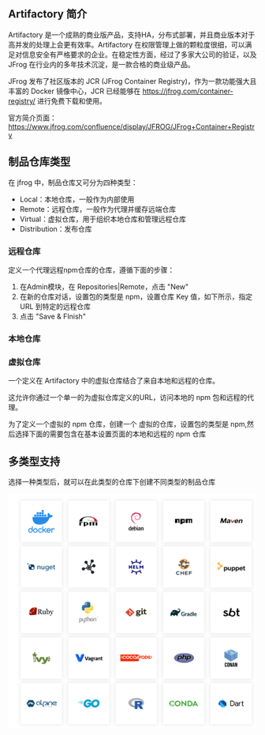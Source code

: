 ## Artifactory 简介

Artifactory 是一个成熟的商业版产品，支持HA，分布式部署，并且商业版本对于高并发的处理上会更有效率。Artifactory 在权限管理上做的颗粒度很细，可以满足对信息安全有严格要求的企业。在稳定性方面，经过了多家大公司的验证，以及 JFrog 在行业内的多年技术沉淀，是一款合格的商业级产品。

JFrog 发布了社区版本的 JCR (JFrog Container Registry)，作为一款功能强大且丰富的 Docker 镜像中心，JCR 已经能够在 <https://jfrog.com/container-registry/> 进行免费下载和使用。

官方简介页面：<https://www.jfrog.com/confluence/display/JFROG/JFrog+Container+Registry>

## 制品仓库类型

在 jfrog 中，制品仓库又可分为四种类型：

- Local：本地仓库，一般作为内部使用
- Remote：远程仓库，一般作为代理并缓存远端仓库
- Virtual：虚拟仓库，用于组织本地仓库和管理远程仓库
- Distribution：发布仓库

### 远程仓库

定义一个代理远程npm仓库的仓库，遵循下面的步骤：

1. 在Admin模块，在 Repositories|Remote，点击 "New"
1. 在新的仓库对话，设置包的类型是 npm，设置仓库 Key 值，如下所示，指定 URL 到特定的远程仓库
1. 点击 "Save & FInish"

### 本地仓库

### 虚拟仓库

一个定义在 Artifactory 中的虚拟仓库结合了来自本地和远程的仓库。

这允许你通过一个单一的为虚拟仓库定义的URL，访问本地的 npm 包和远程的代理。

为了定义一个虚拟的 npm 仓库，创建一个 虚拟的仓库，设置包的类型是 npm,然后选择下面的需要包含在基本设置页面的本地和远程的 npm 仓库

## 多类型支持

选择一种类型后，就可以在此类型的仓库下创建不同类型的制品仓库

<img src=".assets/image-20221217144414088.png" alt="image-20221217144414088" style="zoom:80%;" />